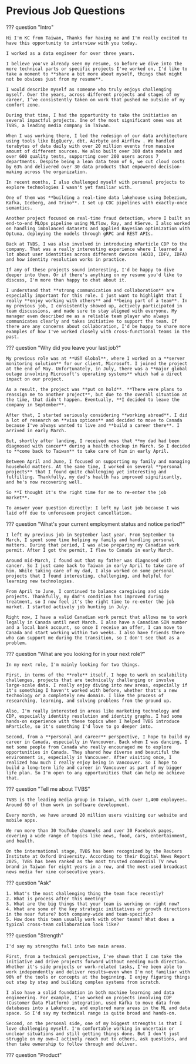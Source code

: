 # Previous Job Questions

??? question "Intro"

    Hi I'm KC from Taiwan, Thanks for having me and I'm really excited to have this opportunity to interview with you today.
    
    I worked as a data engineer for over three years.

    I believe you've already seen my resume, so before we dive into the more technical parts or specific projects I've worked on, I'd like to take a moment to **share a bit more about myself, things that might not be obvious just from my resume**.

    I would describe myself as someone who truly enjoys challenging myself. Over the years, across different projects and stages of my career, I’ve consistently taken on work that pushed me outside of my comfort zone.

    During that time, I had the opportunity to take the initiative on several impactful projects. One of the most significant ones was at TVBS, a leading media company in Taiwan.

    When I was working there, I led the redesign of our data architecture using tools like BigQuery, dbt, Airbyte and Airflow . We handled terabytes of data daily with over 20 million events from massive amount of different sources. We also built over 300 data models and over 600 quality tests, supporting over 200 users across 7 departments. Despite being a lean data team of 6, we cut cloud costs by 63% and delivered over 30 data products that empowered decision-making across the organization.

    In recent months, I also challenged myself with personal projects to explore technologies I wasn't yet familiar with.

    One of them was **building a real-time data lakehouse using Debezium, Kafka, Iceberg, and Trino**. I set up CDC pipelines with exactly-once semantics.

    Another project focused on real-time fraud detection, where I built an end-to-end MLOps pipeline using MLflow, Ray, and KServe. I also worked on handling imbalanced datasets and applied Bayesian optimization with Optuna, deploying the models through gRPC and REST APIs.

    Back at TVBS, I was also involved in introducing mParticle CDP to the company. That was a really interesting experience where I learned a lot about user identities across different devices (ADID, IDFV, IDFA) and how identity resolution works in practice.

    If any of these projects sound interesting, I'd be happy to dive deeper into them. Or if there's anything on my resume you'd like to discuss, I'm more than happy to chat about it.

    I understand that **strong communication and collaboration** are especially important for this role. I just want to highlight that I really **enjoy working with others** and **being part of a team**. In my previous job, I consistently showed up, actively participated in team discussions, and made sure to stay aligned with everyone. My manager even described me as a reliable team player who always communicates clearly and takes initiative to support the team. If there are any concerns about collaboration, I'd be happy to share more examples of how I've worked closely with cross-functional teams in the past.


??? question "Why did you leave your last job?"

    My previous role was at **UST Global**, where I worked on a **server monitoring solution** for our client, Microsoft. I joined the project at the end of May. Unfortunately, in July, there was a **major global outage involving Microsoft's operating systems** which had a direct impact on our project.

    As a result, the project was **put on hold**. **There were plans to reassign me to another project**, but due to the overall situation at the time, that didn't happen. Eventually, **I decided to leave the company in September**.

    After that, I started seriously considering **working abroad**. I did a lot of research on **visa options** and decided to move to Canada because I've always wanted to live and **build a career there**. I arrived in early March.

    But, shortly after landing, I received news that **my dad had been diagnosed with cancer** during a health checkup in March. So I decided to **come back to Taiwan** to take care of him in early April.

    Between April and June, I focused on supporting my family and managing household matters. At the same time, I worked on several **personal projects** that I found quite challenging yet interesting and fulfilling. Thankfully, my dad's health has improved significantly, and he's now recovering well.

    So **I thought it's the right time for me to re-enter the job market**.

    To answer your question directly: I left my last job because I was laid off due to unforeseen project cancellation.


??? question "What's your current employment status and notice period?"

    I left my previous job in September last year. From September to March, I spent some time helping my family and handling personal matters. During that period, I was also preparing my Canadian work permit. After I got the permit, I flew to Canada in early March.

    Around mid-March, I found out that my father was diagnosed with cancer. So I just came back to Taiwan in early April to take care of him. While taking care of my dad, I also worked on some personal projects that I found interesting, challenging, and helpful for learning new technologies.

    From April to June, I continued to balance caregiving and side projects. Thankfully, my dad's condition has improved during treatment, so I now feel it's the right time to re-enter the job market. I started actively job hunting in July.

    Right now, I have a valid Canadian work permit that allows me to work legally in Canada until next March. I also have a Canadian SIN number and a local bank account, so once I receive an offer, I can move to Canada and start working within two weeks. I also have friends there who can support me during the transition, so I don't see that as a problem.


??? question "What are you looking for in your next role?"

    In my next role, I'm mainly looking for two things.

    First, in terms of the **role** itself, I hope to work on scalability challenges, projects that are technically challenging or involve large-scale data. I really enjoy diving into new areas, especially if it's something I haven't worked with before, whether that's a new technology or a completely new domain. I like the process of researching, learning, and solving problems from the ground up.

    Also, I'm really interested in areas like marketing technology and CDP, especially identity resolution and identity graphs. I had some hands-on experience with these topics when I helped TVBS introduce mParticle, so it's something I'd love to go deeper into.

    Second, from a **personal and career** perspective, I hope to build my career in Canada, especially in Vancouver. Back when I was dancing, I met some people from Canada who really encouraged me to explore opportunities in Canada. They shared how diverse and beautiful the environment is, especially in Vancouver. After visiting once, I realized how much I really enjoy being in Vancouver. So I hope to build a long-term life and career in Vancouver as part of my bigger life plan. So I'm open to any opportunities that can help me achieve that.

??? question "Tell me about TVBS"

    TVBS is the leading media group in Taiwan, with over 1,400 employees. Around 60 of them work in software development.

    Every month, we have around 20 million users visiting our website and mobile apps.

    We run more than 30 YouTube channels and over 30 Facebook pages, covering a wide range of topics like news, food, cars, entertainment, and health.

    On the international stage, TVBS has been recognized by the Reuters Institute at Oxford University. According to their Digital News Report 2025, TVBS has been ranked as the most trusted commercial TV news brand in Taiwan for eight years in a row, and the most-used broadcast news media for nine consecutive years.


??? question "Ask"

    1. What's the most challenging thing the team face recently?
    2. What is process after this meeting?
    3. What are the big things that your team is working on right now?
    4. What are some of the key strategic initiatives or growth directions in the near future? both company-wide and team-specific?
    5. How does this team usually work with other teams? What does a typical cross-team collaboration look like?


??? question "Strength"

    I'd say my strengths fall into two main areas.

    First, from a technical perspective, I've shown that I can take the initiative and drive projects forward without needing much direction. Whether it's side projects or work-related tasks, I've been able to work independently and deliver results—even when I'm not familiar with 90% of the tools or concepts at the beginning. I enjoy figuring things out step by step and building complex systems from scratch.

    I also have a solid foundation in both machine learning and data engineering. For example, I've worked on projects involving CDP (Customer Data Platform) integration, used Kafka to move data from databases into a Lakehouse, and explored many areas in the ML and data space. So I'd say my technical range is quite broad and hands-on.

    Second, on the personal side, one of my biggest strengths is that I love challenging myself. I'm comfortable working in uncertain or unclear situations and still getting things done. But I don't just struggle on my own—I actively reach out to others, ask questions, and then take ownership to follow through and deliver.

??? question "Product"

